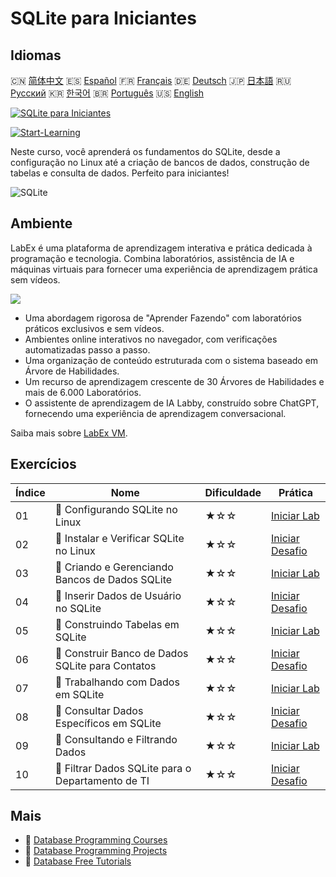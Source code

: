 # SQLite para Iniciantes

## Idiomas

🇨🇳 [简体中文](README_zh.md) 🇪🇸 [Español](README_es.md) 🇫🇷 [Français](README_fr.md) 🇩🇪 [Deutsch](README_de.md) 🇯🇵 [日本語](README_ja.md) 🇷🇺 [Русский](README_ru.md) 🇰🇷 [한국어](README_ko.md) 🇧🇷 [Português](README_pt.md) 🇺🇸 [English](README.md) 

[![SQLite para Iniciantes](https://cover-creator.labex.io/sqlite-for-beginners.png?lang=pt)](https://labex.io/pt/courses/sqlite-for-beginners)

[![Start-Learning](https://img.shields.io/badge/Start-Learning-whitesmoke?style=for-the-badge)](https://labex.io/pt/courses/sqlite-for-beginners)

Neste curso, você aprenderá os fundamentos do SQLite, desde a configuração no Linux até a criação de bancos de dados, construção de tabelas e consulta de dados. Perfeito para iniciantes!

![SQLite](https://img.shields.io/badge/SQLite-whitesmoke?style=for-the-badge&logo=sqlite)


## Ambiente

LabEx é uma plataforma de aprendizagem interativa e prática dedicada à programação e tecnologia. Combina laboratórios, assistência de IA e máquinas virtuais para fornecer uma experiência de aprendizagem prática sem vídeos.

![](https://tutorial-screenshot.getvm.io/images/vm-1725247253.png)

- Uma abordagem rigorosa de "Aprender Fazendo" com laboratórios práticos exclusivos e sem vídeos.
- Ambientes online interativos no navegador, com verificações automatizadas passo a passo.
- Uma organização de conteúdo estruturada com o sistema baseado em Árvore de Habilidades.
- Um recurso de aprendizagem crescente de 30 Árvores de Habilidades e mais de 6.000 Laboratórios.
- O assistente de aprendizagem de IA Labby, construído sobre ChatGPT, fornecendo uma experiência de aprendizagem conversacional.

Saiba mais sobre [LabEx VM](https://support.labex.io/using-labex/virtual-machine).

## Exercícios

|   Índice | Nome                                              | Dificuldade   | Prática                                                                                                                        |
|----------|---------------------------------------------------|---------------|--------------------------------------------------------------------------------------------------------------------------------|
|       01 | 📖 Configurando SQLite no Linux                   | ★☆☆           | <a target='_blank' href='https://labex.io/pt/tutorials/sqlite-setting-up-sqlite-in-linux-552335'>Iniciar Lab</a>               |
|       02 | 🎯 Instalar e Verificar SQLite no Linux           | ★☆☆           | <a target='_blank' href='https://labex.io/pt/tutorials/sqlite-install-and-verify-sqlite-on-linux-552579'>Iniciar Desafio</a>   |
|       03 | 📖 Criando e Gerenciando Bancos de Dados SQLite   | ★☆☆           | <a target='_blank' href='https://labex.io/pt/tutorials/sqlite-creating-and-managing-sqlite-databases-552337'>Iniciar Lab</a>   |
|       04 | 🎯 Inserir Dados de Usuário no SQLite             | ★☆☆           | <a target='_blank' href='https://labex.io/pt/tutorials/insert-user-data-into-sqlite-552580'>Iniciar Desafio</a>                |
|       05 | 📖 Construindo Tabelas em SQLite                  | ★☆☆           | <a target='_blank' href='https://labex.io/pt/tutorials/sqlite-building-tables-in-sqlite-552336'>Iniciar Lab</a>                |
|       06 | 🎯 Construir Banco de Dados SQLite para Contatos  | ★☆☆           | <a target='_blank' href='https://labex.io/pt/tutorials/sqlite-build-sqlite-database-for-contacts-552582'>Iniciar Desafio</a>   |
|       07 | 📖 Trabalhando com Dados em SQLite                | ★☆☆           | <a target='_blank' href='https://labex.io/pt/tutorials/sqlite-working-with-data-in-sqlite-552340'>Iniciar Lab</a>              |
|       08 | 🎯 Consultar Dados Específicos em SQLite          | ★☆☆           | <a target='_blank' href='https://labex.io/pt/tutorials/sqlite-query-specific-data-in-sqlite-552586'>Iniciar Desafio</a>        |
|       09 | 📖 Consultando e Filtrando Dados                  | ★☆☆           | <a target='_blank' href='https://labex.io/pt/tutorials/sqlite-querying-and-filtering-data-552338'>Iniciar Lab</a>              |
|       10 | 🎯 Filtrar Dados SQLite para o Departamento de TI | ★☆☆           | <a target='_blank' href='https://labex.io/pt/tutorials/sqlite-filter-sqlite-data-for-it-department-552585'>Iniciar Desafio</a> |

## Mais

- 🔗 [Database Programming Courses](https://github.com/labex-labs/awesome-programming-courses)
- 🔗 [Database Programming Projects](https://github.com/labex-labs/awesome-programming-projects)
- 🔗 [Database Free Tutorials](https://github.com/labex-labs/sqlite-free-tutorials)


